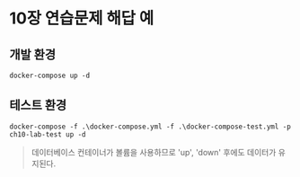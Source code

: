 # 10장 연습문제 해답 예


## 개발 환경

```
docker-compose up -d
```

## 테스트 환경

```
docker-compose -f .\docker-compose.yml -f .\docker-compose-test.yml -p ch10-lab-test up -d
```

> 데이터베이스 컨테이너가 볼륨을 사용하므로 'up', 'down' 후에도 데이터가 유지된다.
